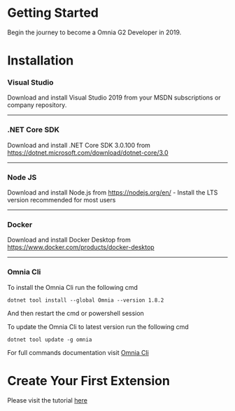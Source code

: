 # Getting Started

Begin the journey to become a Omnia G2 Developer in 2019.

# Installation

### Visual Studio

Download and install Visual Studio 2019 from your MSDN subscriptions or company repository.

---

### .NET Core SDK 

Download and install .NET Core SDK 3.0.100 from https://dotnet.microsoft.com/download/dotnet-core/3.0

---

### Node JS
  
Download and install Node.js from  https://nodejs.org/en/ - Install the LTS version recommended for most users

---

### Docker

Download and install Docker Desktop from https://www.docker.com/products/docker-desktop 

---

### Omnia Cli

To install the Omnia Cli run the following cmd
```
dotnet tool install --global Omnia --version 1.8.2
```
And then restart the cmd or powershell session

To update the Omnia Cli to latest version run the following cmd 
```
dotnet tool update -g omnia
```

For full commands documentation visit [Omnia Cli](https://github.com/preciofishbone/OmniaFx/tree/master/docs/cli)

# Create Your First Extension

Please visit the tutorial [here](https://github.com/preciofishbone/OmniaFx/tree/master/docs/tutorials/first-extension)